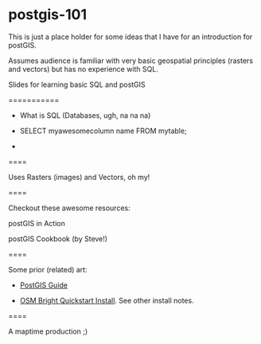 postgis-101
===========
This is just a place holder for some ideas that I have for an introduction for postGIS. 

Assumes audience is familiar with very basic geospatial principles (rasters and vectors) but has 
no experience with SQL. 

Slides for learning basic SQL and postGIS 

=========== 

- What is SQL (Databases, ugh, na na na) 

- SELECT myawesomecolumn name FROM mytable; 

- 

====

Uses Rasters (images) and Vectors, oh my! 

==== 

Checkout these awesome resources: 

postGIS in Action 

postGIS Cookbook (by Steve!) 

==== 

Some prior (related) art:

- [PostGIS Guide](https://www.mapbox.com/tilemill/docs/guides/postgis-work/)

- [OSM Bright Quickstart Install](https://www.mapbox.com/tilemill/docs/guides/osm-bright-mac-quickstart/). See other install notes.


====

A maptime production ;) 
